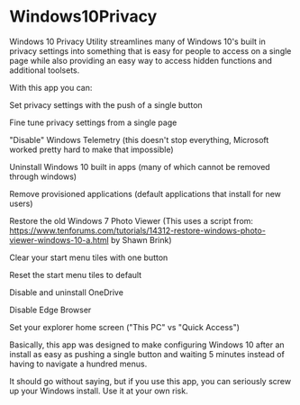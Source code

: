 # Windows10Privacy
Windows 10 Privacy Utility streamlines many of Windows 10's built in privacy settings into something that is easy for people to access on a single page while also providing an easy way to access hidden functions and additional toolsets.

With this app you can:

  Set privacy settings with the push of a single button
  
  Fine tune privacy settings from a single page
  
  "Disable" Windows Telemetry (this doesn't stop everything, Microsoft worked pretty hard to make that impossible)
  
  
  Uninstall Windows 10 built in apps (many of which cannot be removed through windows)
  
  Remove provisioned applications (default applications that install for new users)
  
  
  
  Restore the old Windows 7 Photo Viewer (This uses a script from: https://www.tenforums.com/tutorials/14312-restore-windows-photo-viewer-windows-10-a.html by Shawn Brink)
  
  Clear your start menu tiles with one button
  
  Reset the start menu tiles to default
  
  Disable and uninstall OneDrive
  
  Disable Edge Browser
  
  Set your explorer home screen ("This PC" vs "Quick Access")
  
  
Basically, this app was designed to make configuring Windows 10 after an install as easy as pushing a single button and waiting 5 minutes instead of having to navigate a hundred menus. 


It should go without saying, but if you use this app, you can seriously screw up your Windows install. Use it at your own risk.
